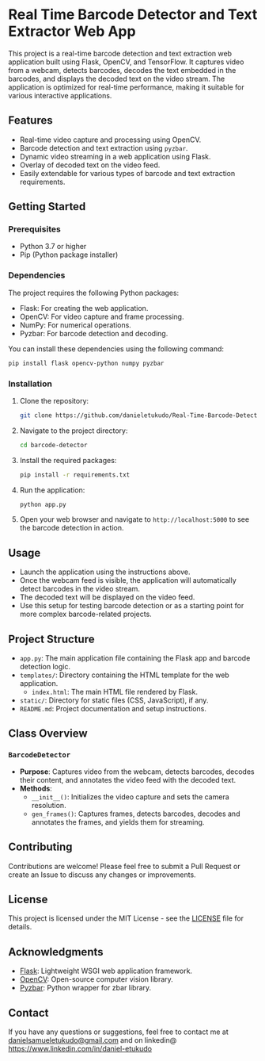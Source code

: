 
# Real Time Barcode Detector and Text Extractor Web App

This project is a real-time barcode detection and text extraction web application built using Flask, OpenCV, and TensorFlow. It captures video from a webcam, detects barcodes, decodes the text embedded in the barcodes, and displays the decoded text on the video stream. The application is optimized for real-time performance, making it suitable for various interactive applications.

## Features

- Real-time video capture and processing using OpenCV.
- Barcode detection and text extraction using `pyzbar`.
- Dynamic video streaming in a web application using Flask.
- Overlay of decoded text on the video feed.
- Easily extendable for various types of barcode and text extraction requirements.

## Getting Started

### Prerequisites

- Python 3.7 or higher
- Pip (Python package installer)

### Dependencies

The project requires the following Python packages:

- Flask: For creating the web application.
- OpenCV: For video capture and frame processing.
- NumPy: For numerical operations.
- Pyzbar: For barcode detection and decoding.

You can install these dependencies using the following command:

```bash
pip install flask opencv-python numpy pyzbar
```

### Installation

1. Clone the repository:

    ```bash
    git clone https://github.com/danieletukudo/Real-Time-Barcode-Detector-and-Text-Extractor-Web-App.git
    ```

2. Navigate to the project directory:

    ```bash
    cd barcode-detector
    ```

3. Install the required packages:

    ```bash
    pip install -r requirements.txt
    ```

4. Run the application:

    ```bash
    python app.py
    ```

5. Open your web browser and navigate to `http://localhost:5000` to see the barcode detection in action.

## Usage

- Launch the application using the instructions above.
- Once the webcam feed is visible, the application will automatically detect barcodes in the video stream.
- The decoded text will be displayed on the video feed.
- Use this setup for testing barcode detection or as a starting point for more complex barcode-related projects.

## Project Structure

- `app.py`: The main application file containing the Flask app and barcode detection logic.
- `templates/`: Directory containing the HTML template for the web application.
    - `index.html`: The main HTML file rendered by Flask.
- `static/`: Directory for static files (CSS, JavaScript), if any.
- `README.md`: Project documentation and setup instructions.

## Class Overview

### `BarcodeDetector`

- **Purpose**: Captures video from the webcam, detects barcodes, decodes their content, and annotates the video feed with the decoded text.
- **Methods**:
  - `__init__()`: Initializes the video capture and sets the camera resolution.
  - `gen_frames()`: Captures frames, detects barcodes, decodes and annotates the frames, and yields them for streaming.

## Contributing

Contributions are welcome! Please feel free to submit a Pull Request or create an Issue to discuss any changes or improvements.

## License

This project is licensed under the MIT License - see the [LICENSE](LICENSE) file for details.

## Acknowledgments

- [Flask](https://flask.palletsprojects.com/): Lightweight WSGI web application framework.
- [OpenCV](https://opencv.org/): Open-source computer vision library.
- [Pyzbar](https://pypi.org/project/pyzbar/): Python wrapper for zbar library.

## Contact

If you have any questions or suggestions, feel free to contact me at danielsamueletukudo@gmail.com and on linkedin@ https://www.linkedin.com/in/daniel-etukudo
